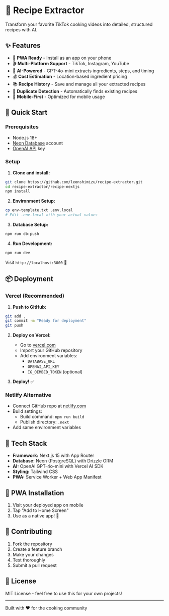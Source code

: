 # 🍳 Recipe Extractor

Transform your favorite TikTok cooking videos into detailed, structured recipes with AI.

## ✨ Features

- 📱 **PWA Ready** - Install as an app on your phone
- 🎬 **Multi-Platform Support** - TikTok, Instagram, YouTube
- 🤖 **AI-Powered** - GPT-4o-mini extracts ingredients, steps, and timing
- 💰 **Cost Estimation** - Location-based ingredient pricing
- 📚 **Recipe History** - Save and manage all your extracted recipes
- 🔄 **Duplicate Detection** - Automatically finds existing recipes
- 📱 **Mobile-First** - Optimized for mobile usage

## 🚀 Quick Start

### Prerequisites

- Node.js 18+ 
- [Neon Database](https://neon.tech) account
- [OpenAI API](https://platform.openai.com) key

### Setup

1. **Clone and install:**
```bash
git clone https://github.com/leonshimizu/recipe-extractor.git
cd recipe-extractor/recipe-nextjs
npm install
```

2. **Environment Setup:**
```bash
cp env-template.txt .env.local
# Edit .env.local with your actual values
```

3. **Database Setup:**
```bash
npm run db:push
```

4. **Run Development:**
```bash
npm run dev
```

Visit `http://localhost:3000` 🎉

## 📦 Deployment

### Vercel (Recommended)

1. **Push to GitHub:**
```bash
git add .
git commit -m "Ready for deployment"
git push
```

2. **Deploy on Vercel:**
   - Go to [vercel.com](https://vercel.com)
   - Import your GitHub repository
   - Add environment variables:
     - `DATABASE_URL`
     - `OPENAI_API_KEY`
     - `IG_OEMBED_TOKEN` (optional)

3. **Deploy!** ✅

### Netlify Alternative

- Connect GitHub repo at [netlify.com](https://netlify.com)
- Build settings:
  - Build command: `npm run build`
  - Publish directory: `.next`
- Add same environment variables

## 🔧 Tech Stack

- **Framework:** Next.js 15 with App Router
- **Database:** Neon (PostgreSQL) with Drizzle ORM
- **AI:** OpenAI GPT-4o-mini with Vercel AI SDK
- **Styling:** Tailwind CSS
- **PWA:** Service Worker + Web App Manifest

## 📱 PWA Installation

1. Visit your deployed app on mobile
2. Tap "Add to Home Screen" 
3. Use as a native app! 📲

## 🤝 Contributing

1. Fork the repository
2. Create a feature branch
3. Make your changes
4. Test thoroughly
5. Submit a pull request

## 📄 License

MIT License - feel free to use this for your own projects!

---

Built with ❤️ for the cooking community